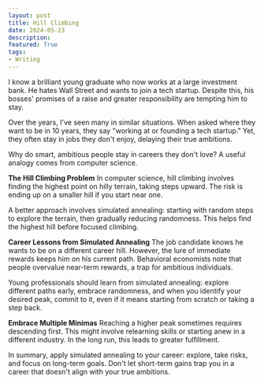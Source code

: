 ```yaml
---
layout: post
title: Hill Climbing 
date: 2024-05-23
description:
featured: True
tags:
- Writing
---
```


I know a brilliant young graduate who now works at a large investment bank. He hates Wall Street and wants to join a tech startup. Despite this, his bosses' promises of a raise and greater responsibility are tempting him to stay.

Over the years, I've seen many in similar situations. When asked where they want to be in 10 years, they say "working at or founding a tech startup." Yet, they often stay in jobs they don't enjoy, delaying their true ambitions.

Why do smart, ambitious people stay in careers they don't love? A useful analogy comes from computer science.

**The Hill Climbing Problem**
In computer science, hill climbing involves finding the highest point on hilly terrain, taking steps upward. The risk is ending up on a smaller hill if you start near one.

A better approach involves simulated annealing: starting with random steps to explore the terrain, then gradually reducing randomness. This helps find the highest hill before focused climbing.

**Career Lessons from Simulated Annealing**
The job candidate knows he wants to be on a different career hill. However, the lure of immediate rewards keeps him on his current path. Behavioral economists note that people overvalue near-term rewards, a trap for ambitious individuals.

Young professionals should learn from simulated annealing: explore different paths early, embrace randomness, and when you identify your desired peak, commit to it, even if it means starting from scratch or taking a step back.

**Embrace Multiple Minimas**
Reaching a higher peak sometimes requires descending first. This might involve relearning skills or starting anew in a different industry. In the long run, this leads to greater fulfillment.

In summary, apply simulated annealing to your career: explore, take risks, and focus on long-term goals. Don't let short-term gains trap you in a career that doesn't align with your true ambitions.